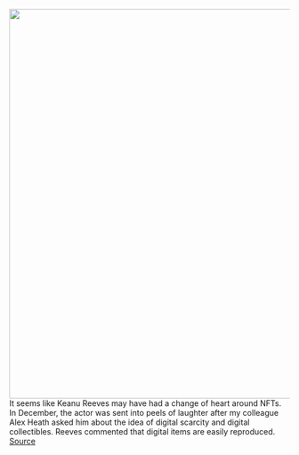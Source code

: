<img src='https://cdn.vox-cdn.com/thumbor/D1xj4njDSc6EgMOM5tXrcIQrMAQ=/0x0:1920x1080/1200x800/filters:focal(612x508:918x814)/cdn.vox-cdn.com/uploads/chorus_image/image/71009370/FV3DG1hUEAAogN2.0.jpeg' width='700px' /><br/>
It seems like Keanu Reeves may have had a change of heart around NFTs. In December, the actor was sent into peels of laughter after my colleague Alex Heath asked him about the idea of digital scarcity and digital collectibles. Reeves commented that digital items are easily reproduced.
<a href='https://www.theverge.com/2022/6/23/23180247/keanu-reeves-nft-laughing-futureverse-foundation'> Source <a/>